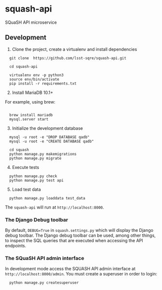 # squash-api
SQuaSH API microservice


## Development
1. Clone the project, create a virtualenv and install dependencies
```
  git clone  https://github.com/lsst-sqre/squash-api.git

  cd squash-api

  virtualenv env -p python3
  source env/bin/activate
  pip install -r requirements.txt
```

2. Install MariaDB 10.1+

For example, using brew:
```

  brew install mariadb
  mysql.server start
```

3. Initialize the development database

```
  mysql -u root -e "DROP DATABASE qadb"
  mysql -u root -e "CREATE DATABASE qadb"

  cd squash
  python manage.py makemigrations
  python manage.py migrate
```   

4. Execute tests
```
  python manage.py check
  python manage.py test api 
```

5. Load test data
```
  python manage.py loaddata test_data
```

The `squash-api` will run at `http://localhost:8000`. 

### The Django Debug toolbar

By default, `DEBUG=True` in `squash.settings.py` which will 
display the Django debug toolbar. The Django debug toolbar can be used, among other things, to inspect the SQL queries that
are executed when accessing the API endpoints.

### The SQuaSH API admin interface

In development mode access the SQUASH API admin interface at `http://localhost:8000/admin`. You must create a superuser 
in order to login:
 
```
  python manage.py createsuperuser 
```
 


